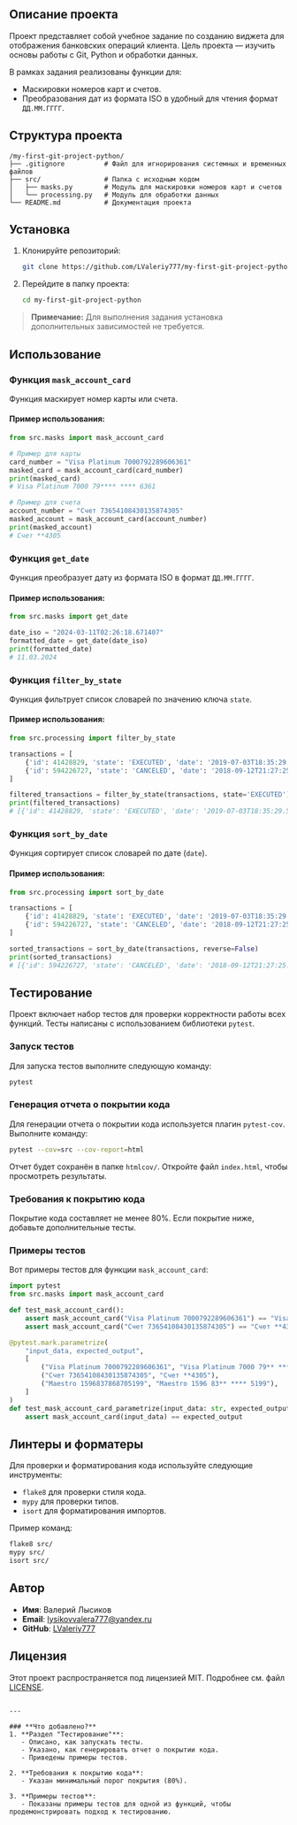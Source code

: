 ## Описание проекта
Проект представляет собой учебное задание по созданию виджета для отображения банковских операций клиента. Цель проекта — изучить основы работы с Git, Python и обработки данных.

В рамках задания реализованы функции для:
- Маскировки номеров карт и счетов.
- Преобразования дат из формата ISO в удобный для чтения формат `ДД.ММ.ГГГГ`.

## Структура проекта
```
/my-first-git-project-python/
├── .gitignore          # Файл для игнорирования системных и временных файлов
├── src/                # Папка с исходным кодом
│   ├── masks.py        # Модуль для маскировки номеров карт и счетов
│   └── processing.py   # Модуль для обработки данных
└── README.md           # Документация проекта
```

## Установка
1. Клонируйте репозиторий:
   ```bash
   git clone https://github.com/LValeriy777/my-first-git-project-python.git
   ```
2. Перейдите в папку проекта:
   ```bash
   cd my-first-git-project-python
   ```

> **Примечание:** Для выполнения задания установка дополнительных зависимостей не требуется.

## Использование

### Функция `mask_account_card`
Функция маскирует номер карты или счета.

#### Пример использования:
```python
from src.masks import mask_account_card

# Пример для карты
card_number = "Visa Platinum 7000792289606361"
masked_card = mask_account_card(card_number)
print(masked_card)
# Visa Platinum 7000 79**** **** 6361

# Пример для счета
account_number = "Счет 73654108430135874305"
masked_account = mask_account_card(account_number)
print(masked_account)
# Счет **4305
```

### Функция `get_date`
Функция преобразует дату из формата ISO в формат `ДД.ММ.ГГГГ`.

#### Пример использования:
```python
from src.masks import get_date

date_iso = "2024-03-11T02:26:18.671407"
formatted_date = get_date(date_iso)
print(formatted_date)
# 11.03.2024
```

### Функция `filter_by_state`
Функция фильтрует список словарей по значению ключа `state`.

#### Пример использования:
```python
from src.processing import filter_by_state

transactions = [
    {'id': 41428829, 'state': 'EXECUTED', 'date': '2019-07-03T18:35:29.512364'},
    {'id': 594226727, 'state': 'CANCELED', 'date': '2018-09-12T21:27:25.345678'}
]

filtered_transactions = filter_by_state(transactions, state='EXECUTED')
print(filtered_transactions)
# [{'id': 41428829, 'state': 'EXECUTED', 'date': '2019-07-03T18:35:29.512364'}]
```

### Функция `sort_by_date`
Функция сортирует список словарей по дате (`date`).

#### Пример использования:
```python
from src.processing import sort_by_date

transactions = [
    {'id': 41428829, 'state': 'EXECUTED', 'date': '2019-07-03T18:35:29.512364'},
    {'id': 594226727, 'state': 'CANCELED', 'date': '2018-09-12T21:27:25.345678'}
]

sorted_transactions = sort_by_date(transactions, reverse=False)
print(sorted_transactions)
# [{'id': 594226727, 'state': 'CANCELED', 'date': '2018-09-12T21:27:25.345678'}, {'id': 41428829, 'state': 'EXECUTED', 'date': '2019-07-03T18:35:29.512364'}]
```

## Тестирование

Проект включает набор тестов для проверки корректности работы всех функций. Тесты написаны с использованием библиотеки `pytest`.

### Запуск тестов
Для запуска тестов выполните следующую команду:
```bash
pytest
```

### Генерация отчета о покрытии кода
Для генерации отчета о покрытии кода используется плагин `pytest-cov`. Выполните команду:
```bash
pytest --cov=src --cov-report=html
```
Отчет будет сохранён в папке `htmlcov/`. Откройте файл `index.html`, чтобы просмотреть результаты.

### Требования к покрытию кода
Покрытие кода составляет не менее 80%. Если покрытие ниже, добавьте дополнительные тесты.

### Примеры тестов
Вот примеры тестов для функции `mask_account_card`:

```python
import pytest
from src.masks import mask_account_card

def test_mask_account_card():
    assert mask_account_card("Visa Platinum 7000792289606361") == "Visa Platinum 7000 79** **** 6361"
    assert mask_account_card("Счет 73654108430135874305") == "Счет **4305"

@pytest.mark.parametrize(
    "input_data, expected_output",
    [
        ("Visa Platinum 7000792289606361", "Visa Platinum 7000 79** **** 6361"),
        ("Счет 73654108430135874305", "Счет **4305"),
        ("Maestro 1596837868705199", "Maestro 1596 83** **** 5199"),
    ]
)
def test_mask_account_card_parametrize(input_data: str, expected_output: str):
    assert mask_account_card(input_data) == expected_output
```

## Линтеры и форматеры
Для проверки и форматирования кода используйте следующие инструменты:
- `flake8` для проверки стиля кода.
- `mypy` для проверки типов.
- `isort` для форматирования импортов.

Пример команд:
```bash
flake8 src/
mypy src/
isort src/
```

## Автор
- **Имя**: Валерий Лысиков
- **Email**: lysikovvalera777@yandex.ru
- **GitHub**: [LValeriy777](https://github.com/LValeriy777)

## Лицензия
Этот проект распространяется под лицензией MIT. Подробнее см. файл [LICENSE](http://www.opensource.org/licenses/mit-license.php).
```

---

### **Что добавлено?**
1. **Раздел "Тестирование"**:
   - Описано, как запускать тесты.
   - Указано, как генерировать отчет о покрытии кода.
   - Приведены примеры тестов.

2. **Требования к покрытию кода**:
   - Указан минимальный порог покрытия (80%).

3. **Примеры тестов**:
   - Показаны примеры тестов для одной из функций, чтобы продемонстрировать подход к тестированию.